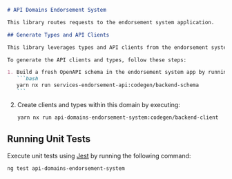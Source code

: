 ````markdown
# API Domains Endorsement System

This library routes requests to the endorsement system application.

## Generate Types and API Clients

This library leverages types and API clients from the endorsement system, which are generated using [OpenAPI Generator](https://openapi-generator.tech/).

To generate the API clients and types, follow these steps:

1. Build a fresh OpenAPI schema in the endorsement system app by running:
   ```bash
   yarn nx run services-endorsement-api:codegen/backend-schema
   ```
````

2. Create clients and types within this domain by executing:
   ```bash
   yarn nx run api-domains-endorsement-system:codegen/backend-client
   ```

## Running Unit Tests

Execute unit tests using [Jest](https://jestjs.io) by running the following command:

```bash
ng test api-domains-endorsement-system
```

```

```
